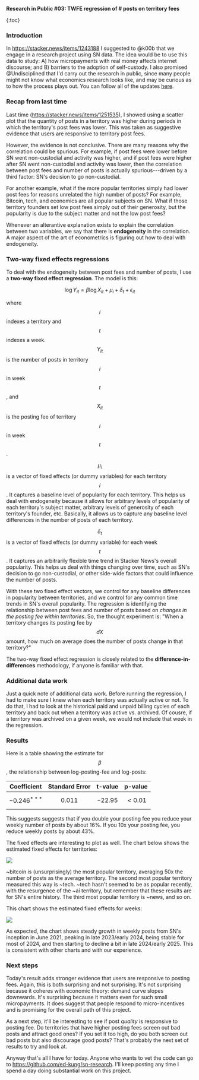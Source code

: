 **Research in Public #03: TWFE regression of # posts on territory fees**

{:toc}

### Introduction

In https://stacker.news/items/1243188 I suggested to @k00b that we engage in a research project using SN data. The idea would be to use this data to study: A) how micropayments with real money affects internet discourse; and B) barriers to the adoption of self-custody.  I also promised @Undisciplined that I'd carry out the research in public, since many people might not know what economics research looks like, and may be curious as to how the process plays out.  You can follow all of the updates [here](https://stacker.news/SimpleStacker#research-in-public).

### Recap from last time

Last time (https://stacker.news/items/1251535), I showed using a scatter plot that the quantity of posts in a territory was higher during periods in which the territory's post fees was lower. This was taken as suggestive evidence that users are responsive to territory post fees.

However, the evidence is not conclusive. There are many reasons why the correlation could be spurious. For example, if post fees were lower before SN went non-custodial and activity was higher, and if post fees were higher after SN went non-custodial and activity was lower, then the correlation between post fees and number of posts is actually spurious---driven by a third factor: SN's decision to go non-custodial. 

For another example, what if the more popular territories simply had lower post fees for reasons unrelated the high number of posts? For example, Bitcoin, tech, and economics are all popular subjects on SN. What if those territory founders set low post fees simply out of their generosity, but the popularity is due to the subject matter and not the low post fees?

Whenever an alterantive explanation exists to explain the correlation between two variables, we say that there is **endogeneity** in the correlation. A major aspect of the art of econometrics is figuring out how to deal with endogeneity.

### Two-way fixed effects regressions

To deal with the endogeneity between post fees and number of posts, I use a **two-way fixed effect regression**.  The model is this:

$$
\log Y_{it} = \beta \log X_{it} + \mu_i + \delta_t + \epsilon_{it}
$$

where $$i$$ indexes a territory and $$t$$ indexes a week. $$Y_{it}$$ is the number of posts in territory $$i$$ in week $$t$$, and $$X_{it}$$ is the posting fee of territory $$i$$ in week $$t$$. 

$$\mu_i$$ is a vector of fixed effects (or dummy variables) for each territory $$i$$.  It captures a baseline level of popularity for each territory. This helps us deal with endogeneity because it allows for arbitrary levels of popularity of each territory's subject matter, arbitrary levels of generosity of each territory's founder, etc. Basically, it allows us to capture any baseline level differences in the number of posts of each territory.

$$\delta_t$$ is a vector of fixed effects (or dummy variable) for each week $$t$$. It captures an arbitrarily flexible time trend in Stacker News's overall popularity. This helps us deal with things changing over time, such as SN's decision to go non-custodial, or other side-wide factors that could influence the number of posts.

With these two fixed effect vectors, we control for any baseline differences in popularity between territories, and we control for any common time trends in SN's overall popularity. The regression is identifying the relationship between post fees and number of posts based on *changes in the posting fee within territories*.  So, the thought experiment is: "When a territory changes its posting fee by $$dX$$ amount, how much on average does the number of posts change in that territory?"

The two-way fixed effect regression is closely related to the **difference-in-differences** methodology, if anyone is familiar with that.

### Additional data work

Just a quick note of additional data work. Before running the regression, I had to make sure I knew when each territory was actually active or not.  To do that, I had to look at the historical paid and unpaid billing cycles of each territory and back out when a territory was active vs. archived. Of cousre, if a territory was archived on a given week, we would not include that week in the regression.

### Results

Here is a table showing the estimate for $$\beta$$, the relationship between log-posting-fee and log-posts:

| Coefficient | Standard Error | t-value | p-value |
| -- | -- | -- | -- |
| $$-0.246^{***}$$ | $$0.011$$ | $$-22.95$$ | $$<0.01$$ |

This suggests suggests that if you double your posting fee you reduce your weekly number of posts by about 16%. If you 10x your posting fee, you reduce weekly posts by about 43%.

The fixed effects are interesting to plot as well. The chart below shows the estimated fixed effects for territories:

![](https://m.stacker.news/111631)

~bitcoin is (unsurprisingly) the most popular territory, averaging 50x  the number of posts as the average territory. The second most popular territory measured this way is ~tech.  ~tech hasn't seemed to be as popular recently, with the resurgence of the ~ai territory, but remember that these results are for SN's entire history. The third most popular territory is ~news, and so on.

This chart shows the estimated fixed effects for weeks:

![](https://m.stacker.news/111629)

As expected, the chart shows steady growth in weekly posts from SN's inception in June 2021, peaking in late 2023/early 2024, being stable for most of 2024, and then starting to decline a bit in late 2024/early 2025. This is consistent with other charts and with our experience.

### Next steps

Today's result adds stronger evidence that users are responsive to posting fees. Again, this is both surprising and not surprising. It's not surprising because it coheres with economic theory: demand curve slopes downwards. It's surprising because it matters even for such small micropayments. It does suggest that people respond to micro-incentives and is promising for the overall path of this project.

As a next step, it'll be interesting to see if post *quality* is responsive to posting fee. Do territories that have higher posting fees screen out bad posts and attract good ones? If you set it too high, do you both screen out bad posts but also discourage good posts?  That's probably the next set of results to try and look at.

Anyway that's all I have for today. Anyone who wants to vet the code can go to https://github.com/ed-kung/sn-research. I'll keep posting any time I spend a day doing substantial work on this project.



